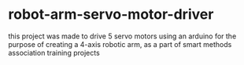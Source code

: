 # robot-arm-servo-motor-driver
this project was made to drive 5 servo motors using an arduino for the purpose of creating a 4-axis robotic arm, as a part of smart methods association training projects
